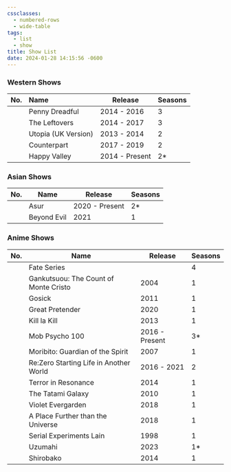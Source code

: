 ```yaml
---
cssclasses:
  - numbered-rows
  - wide-table
tags:
  - list
  - show
title: Show List
date: 2024-01-28 14:15:56 -0600
---
```


### Western Shows

| No. | Name | Release | Seasons |
| :--: | :--- | ---- | ---- |
|  | Penny Dreadful | 2014 - 2016 | 3 |
|  | The Leftovers | 2014 - 2017 | 3 |
|  | Utopia (UK Version) | 2013 - 2014 | 2 |
|  | Counterpart | 2017 - 2019 | 2 |
|  | Happy Valley | 2014 - Present | 2\* |

### Asian Shows

| No. | Name        | Release        | Seasons |
| --- | ----------- | -------------- | ------- |
|     | Asur        | 2020 - Present | 2\*     |
|     | Beyond Evil | 2021           | 1       |

### Anime Shows

| No. | Name                                   | Release        | Seasons |
| --- | -------------------------------------- | -------------- | ------- |
|     | Fate Series                            |                | 4       |
|     | Gankutsuou: The Count of Monte Cristo  | 2004           | 1       |
|     | Gosick                                 | 2011           | 1       |
|     | Great Pretender                        | 2020           | 1       |
|     | Kill la Kill                           | 2013           | 1       |
|     | Mob Psycho 100                         | 2016 - Present | 3\*     |
|     | Moribito: Guardian of the Spirit       | 2007           | 1       |
|     | Re:Zero Starting Life in Another World | 2016 - 2021    | 2       |
|     | Terror in Resonance                    | 2014           | 1       |
|     | The Tatami Galaxy                      | 2010           | 1       |
|     | Violet Evergarden                      | 2018           | 1       |
|     | A Place Further than the Universe      | 2018           | 1       |
|     | Serial Experiments Lain                | 1998           | 1       |
|     | Uzumahi                                | 2023           | 1\*     |
|     | Shirobako                              | 2014           | 1       |
